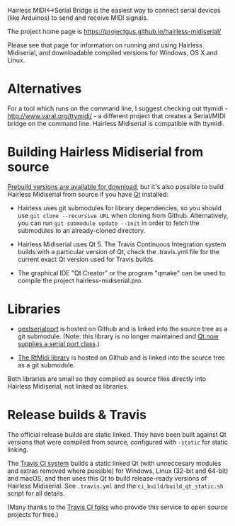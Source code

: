 Hairless MIDI<->Serial Bridge is the easiest way to connect serial devices (like Arduinos) to send and receive MIDI signals.

The project home page is https://projectgus.github.io/hairless-midiserial/

Please see that page for information on running and using Hairless Midiserial, and downloadable compiled versions for Windows, OS X and Linux.

# Alternatives

For a tool which runs on the command line, I suggest checking out
ttymidi - http://www.varal.org/ttymidi/ - a different project that
creates a Serial/MIDI bridge on the command line. Hairless Midiserial is compatible with ttymidi.

# Building Hairless Midiserial from source

[Prebuild versions are available for download](https://projectgus.github.io/hairless-midiserial/#downloads), but it's also possible to build Hairless Midiserial from source if you have [Qt](https://www.qt.io/) installed:

* Hairless uses git submodules for library dependencies, so you should use `git clone --recursive URL` when cloning from Github. Alternatively, you can run `git submodule update --init` in order to fetch the submodules to an already-cloned directory.

* Hairless Midiserial uses Qt 5. The Travis Continuous Integration system builds with a particular version of Qt, check the .travis.yml file for the current exact Qt version used for Travis builds.

* The graphical IDE "Qt Creator" or the program "qmake" can be used to compile the project hairless-midiserial.pro.

# Libraries

* [qextserialport](https://github.com/qextserialport/qextserialport/) is hosted on Github and is linked into the source tree as a git submodule. (Note: this library is no longer maintained and [Qt now supplies a serial port class](http://doc.qt.io/qt-5/qtserialport-index.html).)

* [The RtMidi library](https://github.com/thestk/rtmidi) is hosted on Github and is linked into the source tree as a git submodule.

Both libraries are small so they compiled as source files directly into Hairless Midiserial, not linked as libraries.

# Release builds & Travis

The official release builds are static linked. They have been built against Qt versions that were compiled from source, configured with `-static` for static linking.

The [Travis CI system](https://travis-ci.org/projectgus/hairless-midiserial/) builds a static linked Qt (with unneccesary modules and extras removed where possible) for Windows, Linux (32-bit and 64-bit) and macOS, and then uses this Qt to build release-ready versions of Hairless Midiserial. See `.travis.yml` and the `ci_build/build_qt_static.sh` script for all details.

(Many thanks to the [Travis CI folks](https://travis-ci.com) who provide this service to open source projects for free.)

